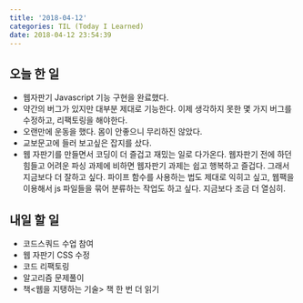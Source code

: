 ```yaml
---
title: '2018-04-12'
categories: TIL (Today I Learned)
date: 2018-04-12 23:54:39
---
```


## 오늘 한 일
  * 웹자판기 Javascript 기능 구현을 완료했다. 
  * 약간의 버그가 있지만 대부분 제대로 기능한다. 이제 생각하지 못한 몇 가지 버그를 수정하고, 리팩토링을 해야한다.
  * 오랜만에 운동을 했다. 몸이 안좋으니 무리하진 않았다.
  * 교보문고에 들러 보고싶은 잡지를 샀다.
  * 웹 자판기를 만들면서 코딩이 더 즐겁고 재밌는 일로 다가온다. 웹자판기 전에 하던 힘들고 어려운 파싱 과제에 비하면 웹자판기 과제는 쉽고 행복하고 즐겁다. 그래서 지금보다 더 잘하고 싶다. 파이프 함수를 사용하는 법도 제대로 익히고 싶고, 웹팩을 이용해서 js 파일들을 묶어 분류하는 작업도 하고 싶다. 지금보다 조금 더 열심히.


## 내일 할 일
  * 코드스쿼드 수업 참여
  * 웹 자판기 CSS 수정
  * 코드 리팩토링
  * 알고리즘 문제풀이
  * 책<웹을 지탱하는 기술> 책 한 번 더 읽기